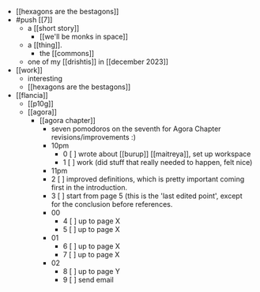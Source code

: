 - [[hexagons are the bestagons]]
- #push [[7]]
  - a [[short story]]
    - [[we'll be monks in space]]
  - a [[thing]].
    - the [[commons]]
  - one of my [[drishtis]] in [[december 2023]]
- [[work]]
  - interesting
  - [[hexagons are the bestagons]]
- [[flancia]]
  - [[p10g]]
  - [[agora]]
    - [[agora chapter]]
      - seven pomodoros on the seventh for Agora Chapter revisions/improvements :)
      - 10pm
        - 0 [ ] wrote about [[burup]] [[maitreya]], set up workspace
        - 1 [ ] work (did stuff that really needed to happen, felt nice)
      - 11pm
      - 2 [ ] improved definitions, which is pretty important coming first in the introduction.
      - 3 [ ] start from page 5 (this is the 'last edited point', except for the conclusion before references.
      - 00
        - 4 [ ] up to page X
        - 5 [ ] up to page X
      - 01
        - 6 [ ] up to page X
        - 7 [ ] up to page X
      - 02
        - 8 [ ] up to page Y
        - 9 [ ] send email
